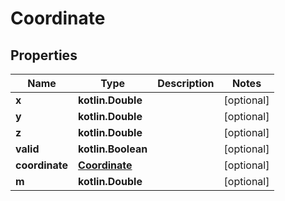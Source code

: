 
# Coordinate

## Properties
Name | Type | Description | Notes
------------ | ------------- | ------------- | -------------
**x** | **kotlin.Double** |  |  [optional]
**y** | **kotlin.Double** |  |  [optional]
**z** | **kotlin.Double** |  |  [optional]
**valid** | **kotlin.Boolean** |  |  [optional]
**coordinate** | [**Coordinate**](Coordinate.md) |  |  [optional]
**m** | **kotlin.Double** |  |  [optional]



